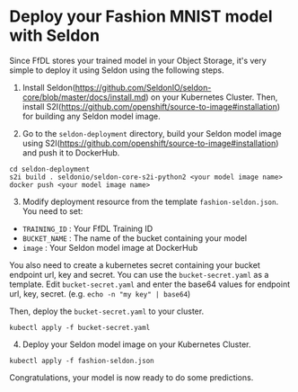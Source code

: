 # Deploy your Fashion MNIST model with Seldon

Since FfDL stores your trained model in your Object Storage, it's very simple to deploy it using Seldon using the following steps.

1. Install Seldon(https://github.com/SeldonIO/seldon-core/blob/master/docs/install.md) on your Kubernetes Cluster. Then, install S2I(https://github.com/openshift/source-to-image#installation) for building any Seldon model image.

2. Go to the `seldon-deployment` directory, build your Seldon model image using S2I(https://github.com/openshift/source-to-image#installation) and push it to DockerHub.
  ```shell
  cd seldon-deployment
  s2i build . seldonio/seldon-core-s2i-python2 <your model image name>
  docker push <your model image name>
  ```

3. Modify deployment resource from the template `fashion-seldon.json`. You need to set:
  * `TRAINING_ID` : Your FfDL Training ID
  * `BUCKET_NAME` : The name of the bucket containing your model
  * `image` : Your Seldon model image at DockerHub

  You also need to create a kubernetes secret containing your bucket endpoint url, key and secret. You can use the `bucket-secret.yaml` as a template. Edit `bucket-secret.yaml` and enter the base64 values for endpoint url, key, secret. (e.g. `echo -n "my key" | base64`)

  Then, deploy the `bucket-secret.yaml` to your cluster.
  ```shell
  kubectl apply -f bucket-secret.yaml
  ```

4. Deploy your Seldon model image on your Kubernetes Cluster.
  ```shell
  kubectl apply -f fashion-seldon.json
  ```

Congratulations, your model is now ready to do some predictions.
